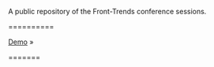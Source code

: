 A public repository of the Front-Trends conference sessions.

==========

[Demo](http://fredcerdeira.github.io/fronttrends) »

=======




